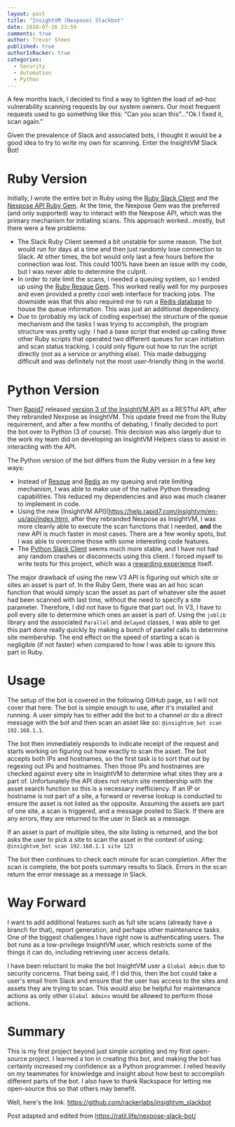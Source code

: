 ```yaml
---
layout: post
title: "InsightVM (Nexpose) Slackbot"
date: 2018-07-26 23:59
comments: true
author: Trevor Steen
published: true
authorIsRacker: true
categories:
  - Security
  - Automation
  - Python
---
```


 A few months back, I decided to find a way to lighten the load of ad-hoc vulnerability scanning requests by our system owners.  Our most frequent requests used to go something like this: "Can you scan this"..."Ok I fixed it, scan again."

 Given the prevalence of Slack and associated bots, I thought it would be a good idea to try to write my own for scanning. Enter the InsightVM Slack Bot!

<!-- more -->

# Ruby Version
Initially, I wrote the entire bot in Ruby using the [Ruby Slack Client](https://github.com/slack-ruby/slack-ruby-client) and the [Nexpose API Ruby Gem](https://github.com/rapid7/nexpose-client).  At the time, the Nexpose Gem was the preferred (and only supported) way to interact with the Nexpose API, which was the primary mechanism for initiating scans. This approach worked...mostly, but there were a few problems:

* The Slack Ruby Client seemed a bit unstable for some reason. The bot would run for days at a time and then just randomly lose connection to Slack. At other times, the bot would only last a few hours before the connection was lost. This could 100% have been an issue with my code, but I was never able to determine the culprit.
* In order to rate limit the scans, I needed a queuing system, so I ended up using the [Ruby Resque Gem](https://github.com/resque/resque). This worked really well for my purposes and even provided a pretty cool web interface for tracking jobs. The downside was that this also required me to run a [Redis database](https://redis.io/) to house the queue information. This was just an additional dependency.
* Due to (probably my lack of coding expertise) the structure of the queue mechanism and the tasks I was trying to accomplish, the program structure was pretty ugly. I had a base script that ended up calling three other Ruby scripts that operated two different queues for scan initiation and scan status tracking. I could only figure out how to run the script directly (not as a service or anything else). This made debugging difficult and was definitely not the most user-friendly thing in the world.

# Python Version
Then [Rapid7](https://www.rapid7.com/) released [version 3 of the InsightVM API](https://help.rapid7.com/insightvm/en-us/api/index.html) as a RESTful API, after they rebranded Nexpose as InsightVM. This update freed me from the Ruby requirement, and after a few months of debating, I finally decided to port the bot over to Python (3 of course). This decision was also largely due to the work my team did on developing an InsightVM Helpers class to assist in interacting with the API.

The Python version of the bot differs from the Ruby version in a few key ways:

* Instead of [Resque](https://github.com/resque/resque) and [Redis](https://redis.io/) as my queuing and rate limiting mechanism, I was able to make use of the native Python threading capabilities. This reduced my dependencies and also was much cleaner to implement in code.
* Using the new [InsightVM API](https://help.rapid7.com/insightvm/en-us/api/index.html, after they rebranded Nexpose as InsightVM, I was more cleanly able to execute the scan functions that I needed, **and** the new API is much faster in most cases. There are a few wonky spots, but I was able to overcome those with some interesting code features.
* The [Python Slack Client](https://github.com/slackapi/python-slackclient) seems much more stable, and I have not had any random crashes or disconnects using this client.
I forced myself to write tests for this project, which was a [rewarding experience](https://ratil.life/testing-with-python/) itself.

The major drawback of using the new V3 API is figuring out which site or sites an asset is part of. In the Ruby Gem, there was an ad hoc scan function that would simply scan the asset as part of whatever site the asset had been scanned with last time, without the need to specify a site parameter.  Therefore, I did not have to figure that part out.  In V3, I have to poll every site to determine which ones an asset is part of.  Using the `joblib` library and the associated `Parallel` and `delayed` classes, I was able to get this part done really quickly by making a bunch of parallel calls to determine site membership. The end effect on the speed of starting a scan is negligible (if not faster) when compared to how I was able to ignore this part in Ruby.

# Usage
The setup of the bot is covered in the following GitHub page, so I will not cover that here.  The bot is simple enough to use, after it's installed and running. A user simply has to either add the bot to a channel or do a direct message with the bot and then scan an asset like so: `@insightvm_bot scan 192.168.1.1`.

The bot then immediately responds to indicate receipt of the request and starts working on figuring out how exactly to scan the asset.  The bot accepts both IPs and hostnames, so the first task is to sort that out by regexing out IPs and hostnames.  Then those IPs and hostnames are checked against every site in InsightVM to determine what sites they are a part of. Unfortunately the API does not return site membership with the asset search function so this is a necessary inefficiency. If an IP or hostname is not part of a site, a forward or reverse lookup is conducted to ensure the asset is not listed as the opposite.  Assuming the assets are part of one site, a scan is triggered, and a message posted to Slack.  If there are any errors, they are returned to the user in Slack as a message.

If an asset is part of multiple sites, the site listing is returned, and the bot asks the user to pick a site to scan the asset in the context of using: `@insightvm_bot scan 192.168.1.1 site 123`

The bot then continues to check each minute for scan completion. After the scan is complete, the bot posts summary results to Slack. Errors in the scan return the error message as a message in Slack.

# Way Forward
I want to add additional features such as full site scans (already have a branch for that), report generation, and perhaps other maintenance tasks. One of the biggest challenges I have right now is authenticating users.  The bot runs as a low-privilege InsightVM user, which restricts some of the things it can do, including retrieving user access details.  

I have been reluctant to make the bot InsightVM user a `Global Admin` due to security concerns.  That being said, if I did this, then the bot could take a user's email from Slack and ensure that the user has access to the sites and assets they are trying to scan.  This would also be helpful for maintenance actions as only other `Global Admins` would be allowed to perform those actions.

# Summary
This is my first project beyond just simple scripting and my first open-source project. I learned a ton in creating this bot, and making the bot has certainly increased my confidence as a Python programmer.  I relied heavily on my teammates for knowledge and insight about how best to accomplish different parts of the bot. I also have to thank Rackspace for letting me open-source this so that others may benefit.

Well, here's the link.
https://github.com/rackerlabs/insightvm_slackbot

Post adapted and edited from https://ratil.life/nexpose-slack-bot/

